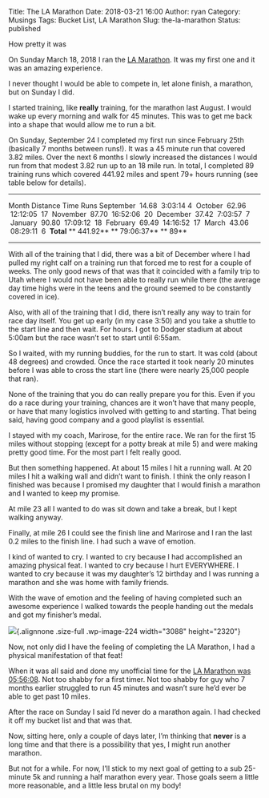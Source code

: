 Title: The LA Marathon
Date: 2018-03-21 16:00
Author: ryan
Category: Musings
Tags: Bucket List, LA Marathon
Slug: the-la-marathon
Status: published

How pretty it was

On Sunday March 18, 2018 I ran the [LA Marathon](https://www.lamarathon.com). It was my first one and it was an amazing experience.

I never thought I would be able to compete in, let alone finish, a marathon, but on Sunday I did.

I started training, like **really** training, for the marathon last August. I would wake up every morning and walk for 45 minutes. This was to get me back into a shape that would allow me to run a bit.

On Sunday, September 24 I completed my first run since February 25th (basically 7 months between runs!). It was a 45 minute run that covered 3.82 miles. Over the next 6 months I slowly increased the distances I would run from that modest 3.82 run up to an 18 mile run. In total, I completed 89 training runs which covered 441.92 miles and spent 79+ hours running (see table below for details).

  ------------ ------------- --------------- ---------
  Month          Distance         Time         Runs
  September        14.68         3:03:14         4
   October         62.96         12:12:05        17
   November        87.70         16:52:06        20
   December        37.42         7:03:57         7
   January         90.80         17:09:12        18
   February        69.49         14:16:52        17
   March           43.06         08:29:11        6
   **Total**    ** 441.92**   ** 79:06:37**   ** 89**
  ------------ ------------- --------------- ---------

With all of the training that I did, there was a bit of December where I had pulled my right calf on a training run that forced me to rest for a couple of weeks. The only good news of that was that it coincided with a family trip to Utah where I would not have been able to really run while there (the average day time highs were in the teens and the ground seemed to be constantly covered in ice).

Also, with all of the training that I did, there isn’t really any way to train for race day itself. You get up early (in my case 3:50) and you take a shuttle to the start line and then wait. For hours. I got to Dodger stadium at about 5:00am but the race wasn’t set to start until 6:55am.

So I waited, with my running buddies, for the run to start. It was cold (about 48 degrees) and crowded. Once the race started it took nearly 20 minutes before I was able to cross the start line (there were nearly 25,000 people that ran).

None of the training that you do can really prepare you for this. Even if you do a race during your training, chances are it won’t have that many people, or have that many logistics involved with getting to and starting. That being said, having good company and a good playlist is essential.

I stayed with my coach, Marirose, for the entire race. We ran for the first 15 miles without stopping (except for a potty break at mile 5) and were making pretty good time. For the most part I felt really good.

But then something happened. At about 15 miles I hit a running wall. At 20 miles I hit a walking wall and didn’t want to finish. I think the only reason I finished was because I promised my daughter that I would finish a marathon and I wanted to keep my promise.

At mile 23 all I wanted to do was sit down and take a break, but I kept walking anyway.

Finally, at mile 26 I could see the finish line and Marirose and I ran the last 0.2 miles to the finish line. I had such a wave of emotion.

I kind of wanted to cry. I wanted to cry because I had accomplished an amazing physical feat. I wanted to cry because I hurt EVERYWHERE. I wanted to cry because it was my daughter’s 12 birthday and I was running a marathon and she was home with family friends.

With the wave of emotion and the feeling of having completed such an awesome experience I walked towards the people handing out the medals and got my finisher’s medal.

![](/images/uploads/2018/03/IMG_9370.jpg){.alignnone .size-full .wp-image-224 width="3088" height="2320"}

Now, not only did I have the feeling of completing the LA Marathon, I had a physical manifestation of that feat!

When it was all said and done my unofficial time for the [LA Marathon was 05:56:08](https://www.trackshackresults.com/lamarathon/results/2018/mar_results.php?Link=14&Type=2&Div=F&Ind=4). Not too shabby for a first timer. Not too shabby for guy who 7 months earlier struggled to run 45 minutes and wasn’t sure he’d ever be able to get past 10 miles.

After the race on Sunday I said I’d never do a marathon again. I had checked it off my bucket list and that was that.

Now, sitting here, only a couple of days later, I’m thinking that **never** is a long time and that there is a possibility that yes, I might run another marathon.

But not for a while. For now, I’ll stick to my next goal of getting to a sub 25-minute 5k and running a half marathon every year. Those goals seem a little more reasonable, and a little less brutal on my body!
